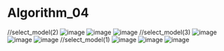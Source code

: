 # Algorithm_04
//select_model(2)
![image](https://user-images.githubusercontent.com/101245448/173539631-438e8c01-e2b1-461f-9970-ea1179f7ed77.png)
![image](https://user-images.githubusercontent.com/101245448/173539788-fd3b15d8-0fd6-40a1-a176-b24269a0a327.png)
![image](https://user-images.githubusercontent.com/101245448/173539903-43f8c52e-9656-42b7-8eb9-8b335a23ccaf.png)
//select_model(3)
![image](https://user-images.githubusercontent.com/101245448/173540267-a22f24d3-0e94-4169-8c93-70a7122ac4dc.png)
![image](https://user-images.githubusercontent.com/101245448/173540331-054d608c-661c-4611-85b3-a575466f5020.png)
![image](https://user-images.githubusercontent.com/101245448/173540373-0b7dc2bf-1355-40d2-aec9-43295118ffba.png)
//select_model(1)
![image](https://user-images.githubusercontent.com/101245448/173540476-d8da6f4c-e0c0-4b1a-a0ce-e2fb9f781ae0.png)
![image](https://user-images.githubusercontent.com/101245448/173540508-d23d055d-f13e-4d0a-83bb-3db64333199a.png)
![image](https://user-images.githubusercontent.com/101245448/173540551-af3b85e5-09a2-43cd-b9a8-28ab37783153.png)
